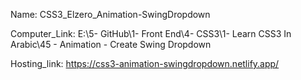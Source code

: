 
Name: CSS3_Elzero_Animation-SwingDropdown

Computer_Link: E:\5- GitHub\1- Front End\4- CSS3\1- Learn CSS3 In Arabic\45 - Animation - Create Swing Dropdown

Hosting_link: https://css3-animation-swingdropdown.netlify.app/

